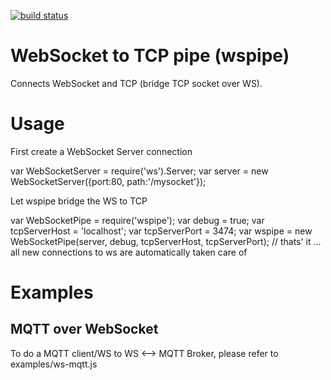 [![build status](https://secure.travis-ci.org/openmason/wspipe.png)](http://travis-ci.org/openmason/wspipe)
# WebSocket to TCP pipe (wspipe)
Connects WebSocket and TCP (bridge TCP socket over WS).

# Usage
First create a WebSocket Server connection

   var WebSocketServer = require('ws').Server;
   var server = new WebSocketServer({port:80, path:'/mysocket'});

Let wspipe bridge the WS to TCP
  
   var WebSocketPipe = require('wspipe');
   var debug = true;
   var tcpServerHost = 'localhost';
   var tcpServerPort = 3474;
   var wspipe = new WebSocketPipe(server, debug, tcpServerHost, tcpServerPort);
   // thats' it ... all new connections to ws are automatically taken care of


# Examples

## MQTT over WebSocket
To do a MQTT client/WS to WS <--> MQTT Broker, please refer to examples/ws-mqtt.js
